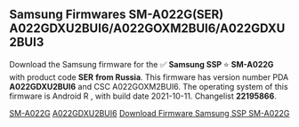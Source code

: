 <h2>Samsung Firmwares SM-A022G(SER) A022GDXU2BUI6/A022GOXM2BUI6/A022GDXU2BUI3</h2>
Download the Samsung firmware for the ✅ <strong>Samsung SSP </strong> ⭐ <strong>SM-A022G</strong> with product code <strong>SER</strong> <strong> from Russia</strong>. This firmware has version number PDA <strong>A022GDXU2BUI6</strong> and CSC A022GOXM2BUI6. The operating system of this firmware is Android R , with build date 2021-10-11. Changelist <strong>22195866</strong>.


[SM-A022G](https://samfirm.shop/samsung/model/SM-A022G)
[A022GDXU2BUI6](https://samfirm.shop/samsung/pda/A022GDXU2BUI6)
[Download Firmware Samsung SSP SM-A022G](https://samfirm.shop/samsung/firmware/464297)
